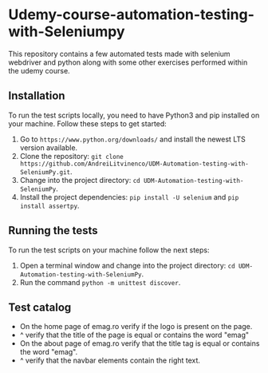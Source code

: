 # Udemy-course-automation-testing-with-Seleniumpy
This repository contains a few automated tests made with selenium webdriver and python along with some other exercises performed within the udemy course.
## Installation
To run the test scripts locally, you need to have Python3 and pip installed on your machine. Follow these steps to get started:
1. Go to `https://www.python.org/downloads/` and install the newest LTS version available.
2. Clone the repository: `git clone https://github.com/AndreiLitvinenco/UDM-Automation-testing-with-SeleniumPy.git`.
3. Change into the project directory: `cd UDM-Automation-testing-with-SeleniumPy`.
4. Install the project dependencies: `pip install -U selenium` and `pip install assertpy`.

## Running the tests
To run the test scripts on your machine follow the next steps:
1. Open a terminal window and change into the project directory: `cd UDM-Automation-testing-with-SeleniumPy`.
2. Run the command `python -m unittest discover`.

## Test catalog
* On the home page of emag.ro verify if the logo is present on the page.
* ^ verify that the title of the page is equal or contains the word "emag"
* On the about page of emag.ro verify that the title tag is equal or contains the word "emag".
* ^ verify that the navbar elements contain the right text.
